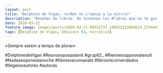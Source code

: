```yaml
---
layout: post
title: "Delphine de Vigan, <i>Res no s'oposa a la nit</i>"
description: "Reseñas de libros: No termines los #libros que no te gustan. I els #llibres que t'agraden llegeix-los tants cops com calgui."
date: 2020-03-21
feature_image: images/posts/2020-03-21-90331733_248332212869614_2754447807456230966_n_17928586528372061.jpg
tags: [Delphine de Vigan, Edicions 62, narrativa]
---
```


«Sempre serem a temps de plorar»
<!--more-->

#DelphinedeVigan #Resnosoposaalanit #grup62_ #Riennesopposealanuit #Nadaseoponealanoche #llibresrecomanats #librosrecomendados #llegeixoautores #autoras


